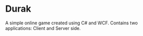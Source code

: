 # Durak
A simple online game created using C# and WCF. Contains two applications: Client and Server side.
